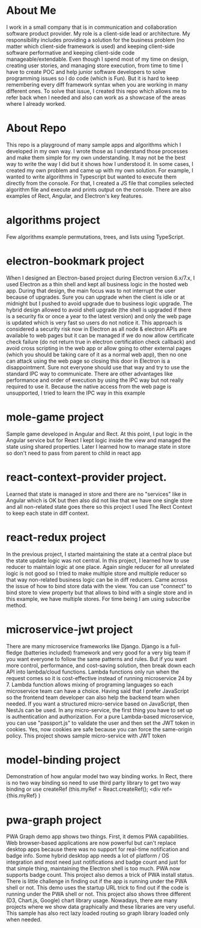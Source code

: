 # About Me
I work in a small company that is in communication and collaboration software product provider. My role is a client-side lead or architecture. My responsibility includes providing a solution for the business problem (no matter which client-side framework is used) and keeping client-side software performative and keeping client-side code manageable/extendable. Even though I spend most of my time on design, creating user stories, and managing store execution, from time to time I have to create POC and help junior software developers to solve programming issues so I do code (which is Fun). But it is hard to keep remembering every diff framework syntax when you are working in many different ones. To solve that issue, I created this repo which allows me to refer back when I needed and also can work as a showcase of the areas where I already worked. 

# About Repo

This repo is a playground of many sample apps and algorithms which I developed in my own way. I wrote those as I understand those processes and make them simple for my own understanding. It may not be the best way to write the way I did but it shows how I understood it. In some cases, I created my own problem and came up with my own solution. For example, I wanted to write algorithms in Typescript but wanted to execute them directly from the console. For that, I created a JS file that complies selected algorithm file and execute and prints output on the console. There are also examples of Rect, Angular, and Electron's key features.

# algorithms project
Few algorithms example permutations, trees, and lists using TypeScript.

# electron-bookmark project
When I designed an Electron-based project during Electron version 6.x/7.x, I used Electron as a thin shell and kept all business logic in the hosted web app. During that design, the main focus was to not interrupt the user because of upgrades. Sure you can upgrade when the client is idle or at midnight but I pushed to avoid upgrade due to business logic upgrade. The hybrid design allowed to avoid shell upgrade (the shell is upgraded if there is a security fix or once a year to the latest version) and only the web page is updated which is very fast so users do not notice it. This approach is considered a security risk now in Electron as all node & electron APIs are available to web pages but it can be managed if we do now allow certificate check failure (do not return true in electron certification check callback) and avoid cross scripting in the web app or allow going to other external pages (which you should be taking care of it as a normal web app), then no one can attack using the web page so closing this door in Electron is a disappointment. Sure not everyone should use that way and try to use the standard IPC way to communicate. There are other advantages like performance and order of execution by using the IPC way but not really required to use it. Because the native access from the web page is unsupported, I tried to learn the IPC way in this example

# mole-game project
Sample game developed in Angular and Rect. At this point, I put logic in the Angular service but for React I kept logic inside the view and managed the state using shared properties. Later I learned how to manage state in store so don't need to pass from parent to child in react app

# react-context-provider project.
Learned that state is managed in store and there are no "services" like in Angular which is OK but then also did not like that we have one single store and all non-related state goes there so this project I used The Rect Context to keep each 
state in diff context.

# react-redux project
In the previous project, I started maintaining the state at a central place but the state update logic was not central. In this project, I learned how to use reducer to maintain logic at one place. Again single reducer for all unrelated logic is not good
so I tried to make multiple store and multiple reducer so that way non-related business logic can be in diff reducers. Came across the issue of how to bind store data with the view. You can use "connect" to bind store to view property but that allows to bind with a single store and in this example, we have multiple stores. For time being I am using subscribe method.

# microservice-jwt project
There are many microservice frameworks like Django. Django is a full-fledge (batteries included) framework and very good for a very big team if you want everyone to follow the same patterns and rules. But if you want more control, performance, and cost-saving solution, then break down each API into lambda/cloud functions. Lambda functions only run when the request comes so it is cost-effective instead of running microservice 24 by 7. Lambda function allows mixing of programing languages so each microservice team can have a choice. Having said that I prefer JavaScript so the frontend team developer can also help the backend team when needed. If you want a structured micro-service based on JavaScript, then NestJs can be used. In any micro-service, the first thing you have to set up is authentication and authorization. For a pure Lambda-based microservice, you can use "passport.js" to validate the user and then set the JWT token in cookies. Yes, now cookies are safe because you can force the same-origin policy. This project shows sample micro-service with JWT token

# model-binding project
Demonstration of how angular model two way binding works. In Rect, there is no two way binding so need to use third party library to get two way binding or use createRef (this.myRef = React.createRef(); <div ref={this.myRef} )

# pwa-graph project
PWA Graph demo app shows two things. First, it demos PWA capabilities. Web browser-based applications are now powerful but can't replace desktop apps because there was no support for real-time notification and badge info. Some hybrid desktop app needs a lot of platform / OS integration and most need just notifications and badge count and just for that simple thing, maintaining the Electron shell is too much. PWA now supports badge count. This project also demos a trick of PWA install status. There is little challenge in finding out if the app is running under the PWA shell or not. This demo uses the startup URL trick to find out if the code is running under the PWA shell or not.
This project also shows three different (D3, Chart.js, Google) chart library usage. Nowadays, there are many projects where we show data graphically and these libraries are very useful. This sample has also rect lazy loaded routing so graph library loaded only when needed.
